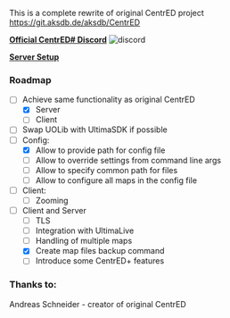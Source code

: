 This is a complete rewrite of original CentrED project https://git.aksdb.de/aksdb/CentrED

[**Official CentrED# Discord**](https://discord.gg/zpNCv36fQ8)
![discord](https://user-images.githubusercontent.com/16159577/213001281-c68258d5-9a58-44a4-b90b-d3f1b2602e14.png)


[**Server Setup**](https://github.com/kaczy93/centredsharp/wiki/Server-setup)

### Roadmap
- [ ] Achieve same functionality as original CentrED
  - [x] Server
  - [ ] Client
- [ ] Swap UOLib with UltimaSDK if possible
- [ ] Config:
  - [x] Allow to provide path for config file
  - [ ] Allow to override settings from command line args
  - [ ] Allow to specify common path for files
  - [ ] Allow to configure all maps in the config file
- [ ] Client:
  - [ ] Zooming
- [ ] Client and Server
  - [ ] TLS
  - [ ] Integration with UltimaLive
  - [ ] Handling of multiple maps 
  - [x] Create map files backup command 
  - [ ] Introduce some CentrED+ features

### Thanks to:

Andreas Schneider - creator of original CentrED
